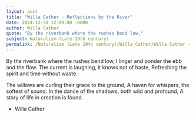 ```yaml
---
layout: post
title: "Willa Cather - Reflections by the River"
date: 2024-12-30 12:00:00 -0000
author: Willa Cather
quote: "By the riverbank where the rushes bend low,"
subject: Naturalism (Late 19th century)
permalink: /Naturalism (Late 19th century)/Willa Cather/Willa Cather - Reflections by the River
---
```


By the riverbank where the rushes bend low,
I linger and ponder the ebb and the flow.
The current is laughing, it knows not of haste,
Refreshing the spirit and time without waste.

The willows are curling their grace to the ground,
A haven for whispers, the softest of sound.
In the dance of the shadows, both wild and profound,
A story of life in creation is found.


- Willa Cather
